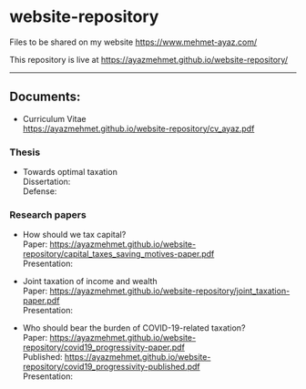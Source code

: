 # website-repository
Files to be shared on my website <https://www.mehmet-ayaz.com/>

This repository is live at <https://ayazmehmet.github.io/website-repository/>

---

## Documents:
- Curriculum Vitae\
<https://ayazmehmet.github.io/website-repository/cv_ayaz.pdf>

### Thesis
- Towards optimal taxation  
Dissertation:  
Defense:

### Research papers
- How should we tax capital?  
Paper: <https://ayazmehmet.github.io/website-repository/capital_taxes_saving_motives-paper.pdf>  
Presentation:

- Joint taxation of income and wealth  
Paper: <https://ayazmehmet.github.io/website-repository/joint_taxation-paper.pdf>  
Presentation:

- Who should bear the burden of COVID-19-related taxation?  
Paper: <https://ayazmehmet.github.io/website-repository/covid19_progressivity-paper.pdf>  
Published: <https://ayazmehmet.github.io/website-repository/covid19_progressivity-published.pdf>  
Presentation:
